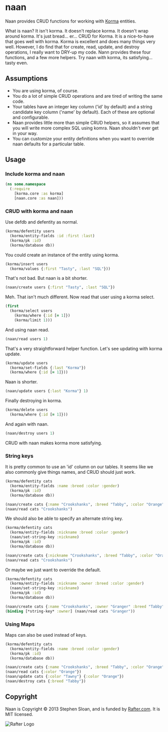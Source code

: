 # naan

Naan provides CRUD functions for working with [Korma](http://sqlkorma.com/) entities.

What is naan?  It isn't korma.  It doesn't replace korma.  It doesn't wrap around korma.  It's just bread... er... CRUD for Korma.  It is a nice-to-have that goes well with korma.  Korma is excellent and does many things very well.  However, I do find that for create, read, update, and destroy operations, I really want to DRY-up my code.  Nann provides these four functions, and a few more helpers.  Try naan with korma, its satisfying... tasty even.

## Assumptions

- You are using korma, of course.
- You do a lot of simple CRUD operations and are tired of writing the same code.
- Your tables have an integer key column ('id' by default) and a string candidate key column ('name' by default).  Each of these are optional and configurable.
- Naan provides little more than simple CRUD helpers, so it assumes that you will write more complex SQL using komra. Naan shouldn't ever get in your way.
- You can customize your entity definitions when you want to override naan defaults for a particular table.

## Usage

### Include korma and naan

```clojure
(ns some.namespace
  (:require
    [korma.core :as korma]
    [naan.core :as naan]))
```

### CRUD with korma and naan


Use defdb and defentity as normal.

```clojure
(korma/defentity users
  (korma/entity-fields :id :first :last)
  (korma/pk :id)
  (korma/database db))
```

You could create an instance of the entity using korma.

```clojure
(korma/insert users
  (korma/values {:first "Tasty", :last "SQL"}))
```

That's not bad.  But naan is a bit shorter.

```clojure
(naan/create users {:first "Tasty", :last "SQL"})
```

Meh.  That isn't much different.  Now read that user using a korma select.

```clojure
(first
  (korma/select users
    (korma/where {:id [= 1]})
    (korma/limit 1)))
```

And using naan read.

```clojure
(naan/read users 1)
```

That's a very straightforward helper function.  Let's see updating with korma update.


```clojure
(korma/update users
  (korma/set-fields {:last "Korma"})
  (korma/where {:id [= 1]}))
```

Naan is shorter.

```clojure
(naan/update users {:last "Korma"} 1)
```

Finally destroying in korma.

```clojure
(korma/delete users
  (korma/where {:id [= 1]}))
```

And again with naan.

```clojure
(naan/destroy users 1)
```

CRUD with naan makes korma more satisfying.

### String keys

It is pretty common to use an 'id' column on our tables.  It seems like we also commonly give things names, and CRUD should just work.

```clojure
(korma/defentity cats
  (korma/entity-fields :name :breed :color :gender)
  (korma/pk :id)
  (korma/database db))

(naan/create cats {:name "Crookshanks", :breed "Tabby", :color "Orange", :gender "M"})
(naan/read cats "Crookshanks")
```

We should also be able to specify an alternate string key.

```clojure
(korma/defentity cats
  (korma/entity-fields :nickname :breed :color :gender)
  (naan/set-string-key :nickname)
  (korma/pk :id)
  (korma/database db))

(naan/create cats {:nickname "Crookshanks", :breed "Tabby", :color "Orange", :gender "M"})
(naan/read cats "Crookshanks")
```

Or maybe we just want to override the default.

```clojure
(korma/defentity cats
  (korma/entity-fields :nickname :owner :breed :color :gender)
  (naan/set-string-key :nickname)
  (korma/pk :id)
  (korma/database db))

(naan/create cats {:name "Crookshanks", :owner "Granger" :breed "Tabby", :color "Orange", :gender "M"})
(binding [*string-key* :owner] (naan/read cats "Granger"))
```

### Using Maps

Maps can also be used instead of keys.

```clojure
(korma/defentity cats
  (korma/entity-fields :name :breed :color :gender)
  (korma/pk :id)
  (korma/database db))

(naan/create cats {:name "Crookshanks", :breed "Tabby", :color "Orange", :gender "M"})
(naan/read cats {:color "Orange"})
(naan/update cats {:color "Tawny"} {:color "Orange"})
(naan/destroy cats {:breed "Tabby"})
```

## Copyright

Naan is Copyright © 2013 Stephen Sloan, and is funded by [Rafter.com](http://www.rafter.com "Rafter.com").  It is MIT licensed.

![Rafter Logo](http://rafter-logos.s3.amazonaws.com/rafter_github_logo.png "Rafter")